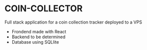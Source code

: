# COIN-COLLECTOR

Full stack application for a coin collection tracker deployed to a VPS

- Frondend made with React
- Backend to be determined
- Database using SQLlite
